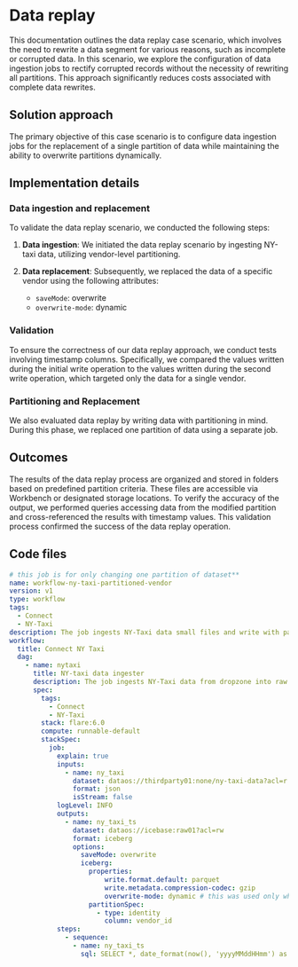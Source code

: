 # Data replay

This documentation outlines the data replay case scenario, which involves the need to rewrite a data segment for various reasons, such as incomplete or corrupted data. In this scenario, we explore the configuration of data ingestion jobs to rectify corrupted records without the necessity of rewriting all partitions. This approach significantly reduces costs associated with complete data rewrites.

## Solution approach

The primary objective of this case scenario is to configure data ingestion jobs for the replacement of a single partition of data while maintaining the ability to overwrite partitions dynamically.

## Implementation details

### **Data ingestion and replacement**
To validate the data replay scenario, we conducted the following steps:

1. **Data ingestion**: We initiated the data replay scenario by ingesting NY-taxi data, utilizing vendor-level partitioning.

2. **Data replacement**: Subsequently, we replaced the data of a specific vendor using the following attributes:

    - `saveMode`: overwrite
    - `overwrite-mode`: dynamic

### **Validation**

To ensure the correctness of our data replay approach, we conduct tests involving timestamp columns. Specifically, we compared the values written during the initial write operation to the values written during the second write operation, which targeted only the data for a single vendor.

### **Partitioning and Replacement**

We also evaluated data replay by writing data with partitioning in mind. During this phase, we replaced one partition of data using a separate job.

## Outcomes

The results of the data replay process are organized and stored in folders based on predefined partition criteria. These files are accessible via Workbench or designated storage locations. To verify the accuracy of the output, we performed queries accessing data from the modified partition and cross-referenced the results with timestamp values. This validation process confirmed the success of the data replay operation.

## Code files

```yaml
# this job is for only changing one partition of dataset**
name: workflow-ny-taxi-partitioned-vendor
version: v1
type: workflow
tags:
  - Connect
  - NY-Taxi
description: The job ingests NY-Taxi data small files and write with partitioning on vendor_id
workflow:
  title: Connect NY Taxi
  dag:
    - name: nytaxi
      title: NY-taxi data ingester
      description: The job ingests NY-Taxi data from dropzone into raw zone
      spec:
        tags:
          - Connect
          - NY-Taxi
        stack: flare:6.0
        compute: runnable-default
        stackSpec:
          job:
            explain: true
            inputs:
              - name: ny_taxi
                dataset: dataos://thirdparty01:none/ny-taxi-data?acl=r
                format: json
                isStream: false
            logLevel: INFO
            outputs:
              - name: ny_taxi_ts
                dataset: dataos://icebase:raw01?acl=rw
                format: iceberg
                options:
                  saveMode: overwrite
                  iceberg:
                    properties:
                        write.format.default: parquet
                        write.metadata.compression-codec: gzip
                        overwrite-mode: dynamic # this was used only when one partition data is need to replace with saveMode as Overwrite 
                    partitionSpec:
                      - type: identity
                        column: vendor_id
            steps:
              - sequence:
                - name: ny_taxi_ts
                  sql: SELECT *, date_format(now(), 'yyyyMMddHHmm') as version, now() as ts_ny_taxi FROM ny_taxi where vendor_id = 1   ## data written for only one vendor
```